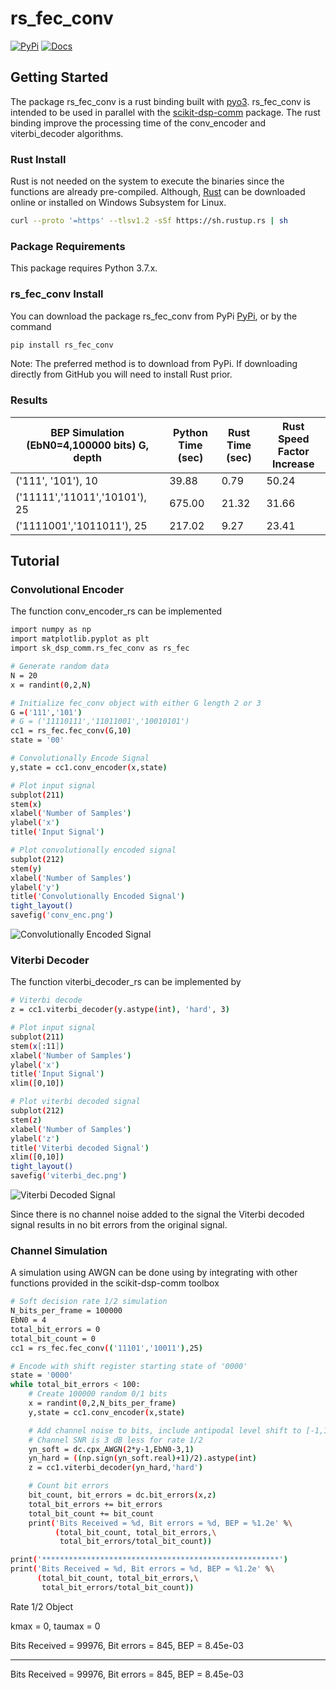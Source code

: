 # rs_fec_conv

[![PyPi](https://img.shields.io/pypi/v/rs_fec_conv.svg?style=flat-square)](https://pypi.org/project/rs_fec_conv/)
[![Docs](https://readthedocs.org/projects/rs_fec_conv/badge/?version=latest)](http://rs_fec_conv.readthedocs.io/en/latest/?badge=latest)

## Getting Started
The package rs_fec_conv is a rust binding built with [pyo3](https://github.com/PyO3/pyo3).
rs_fec_conv is intended to be used in parallel with the 
[scikit-dsp-comm](https://github.com/mwickert/scikit-dsp-comm) package.
The rust binding improve the processing time of the conv_encoder and viterbi_decoder algorithms.

### Rust Install
Rust is not needed on the system to execute the binaries since the functions are already pre-compiled.
Although, [Rust](https://www.rust-lang.org/tools/install) can be downloaded online or 
installed on Windows Subsystem for Linux.

```bash
curl --proto '=https' --tlsv1.2 -sSf https://sh.rustup.rs | sh
```
### Package Requirements
This package requires Python 3.7.x.

### rs_fec_conv Install
You can download the package rs_fec_conv from PyPi [PyPi](https://pypi.org/project/rs_fec_conv/),
or by the command
```bash
pip install rs_fec_conv
``` 

Note: The preferred method is to download from PyPi. 
If downloading directly from GitHub you will need to install Rust prior.

### Results
| BEP Simulation (EbN0=4,100000 bits)  G, depth | Python Time (sec) | Rust Time (sec) | Rust Speed Factor Increase |
| --------------------------------------------- | ----------------- | --------------- | -------------------------- |
| ('111', '101'), 10            | 39.88       | 0.79      | 50.24      |
| ('11111','11011','10101'), 25 | 675.00      | 21.32     | 31.66      |
| ('1111001','1011011'), 25     | 217.02      | 9.27      | 23.41      |


## Tutorial

### Convolutional Encoder
The function conv_encoder_rs can be implemented

```bash
import numpy as np
import matplotlib.pyplot as plt
import sk_dsp_comm.rs_fec_conv as rs_fec

# Generate random data
N = 20
x = randint(0,2,N)

# Initialize fec_conv object with either G length 2 or 3
G =('111','101')
# G = ('11110111','11011001','10010101')
cc1 = rs_fec.fec_conv(G,10)
state = '00'

# Convolutionally Encode Signal
y,state = cc1.conv_encoder(x,state)

# Plot input signal
subplot(211)
stem(x)
xlabel('Number of Samples')
ylabel('x')
title('Input Signal')

# Plot convolutionally encoded signal
subplot(212)
stem(y)
xlabel('Number of Samples')
ylabel('y')
title('Convolutionally Encoded Signal')
tight_layout()
savefig('conv_enc.png')
```

![Convolutionally Encoded Signal](https://github.com/grayfox57/rs_fec_conv/blob/master/conv_enc.png)

### Viterbi Decoder
The function viterbi_decoder_rs can be implemented by
```bash
# Viterbi decode
z = cc1.viterbi_decoder(y.astype(int), 'hard', 3)

# Plot input signal
subplot(211)
stem(x[:11])
xlabel('Number of Samples')
ylabel('x')
title('Input Signal')
xlim([0,10])

# Plot viterbi decoded signal
subplot(212)
stem(z)
xlabel('Number of Samples')
ylabel('z')
title('Viterbi decoded Signal')
xlim([0,10])
tight_layout()
savefig('viterbi_dec.png')
```

![Viterbi Decoded Signal](https://github.com/grayfox57/rs_fec_conv/blob/master/viterbi_dec.png)

Since there is no channel noise added to the signal the Viterbi decoded signal results
in no bit errors from the original signal.   

### Channel Simulation
A simulation using AWGN can be done using by integrating with other functions provided 
in the scikit-dsp-comm toolbox
```bash
# Soft decision rate 1/2 simulation
N_bits_per_frame = 100000
EbN0 = 4
total_bit_errors = 0
total_bit_count = 0
cc1 = rs_fec.fec_conv(('11101','10011'),25)

# Encode with shift register starting state of '0000'
state = '0000'
while total_bit_errors < 100:
	# Create 100000 random 0/1 bits
	x = randint(0,2,N_bits_per_frame)
	y,state = cc1.conv_encoder(x,state)

	# Add channel noise to bits, include antipodal level shift to [-1,1]
	# Channel SNR is 3 dB less for rate 1/2
	yn_soft = dc.cpx_AWGN(2*y-1,EbN0-3,1) 
	yn_hard = ((np.sign(yn_soft.real)+1)/2).astype(int)
	z = cc1.viterbi_decoder(yn_hard,'hard')

	# Count bit errors
	bit_count, bit_errors = dc.bit_errors(x,z)
	total_bit_errors += bit_errors
	total_bit_count += bit_count
	print('Bits Received = %d, Bit errors = %d, BEP = %1.2e' %\
		  (total_bit_count, total_bit_errors,\
		   total_bit_errors/total_bit_count))

print('*****************************************************')
print('Bits Received = %d, Bit errors = %d, BEP = %1.2e' %\
	  (total_bit_count, total_bit_errors,\
	   total_bit_errors/total_bit_count))
```
   
Rate 1/2 Object

kmax =  0, taumax = 0

Bits Received = 99976, Bit errors = 845, BEP = 8.45e-03

*****************************************************

Bits Received = 99976, Bit errors = 845, BEP = 8.45e-03